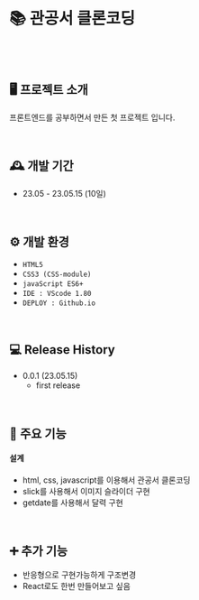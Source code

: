 # 📚 관공서 클론코딩


<br>
<br>


## 🖥️ 프로젝트 소개

프론트엔드를 공부하면서 만든 첫 프로젝트 입니다.


<br>

## 🕰️ 개발 기간

-   23.05 - 23.05.15 (10일)
<br>


## ⚙️ 개발 환경

-   `HTML5`
-   `CSS3 (CSS-module)`
-   `javaScript ES6+`
-   `IDE : VScode 1.80`
-   `DEPLOY : Github.io`
<br>

## 💻 Release History
* 0.0.1 (23.05.15)
    * first release
<br>

## 📌 주요 기능

#### 설계

-   html, css, javascript를 이용해서 관공서 클론코딩
-   slick를 사용해서 이미지 슬라이더 구현
-   getdate를 사용해서 달력 구현

<br>

## ➕ 추가 기능
- 반응형으로 구현가능하게 구조변경
- React로도 한번 만들어보고 싶음
<br>

